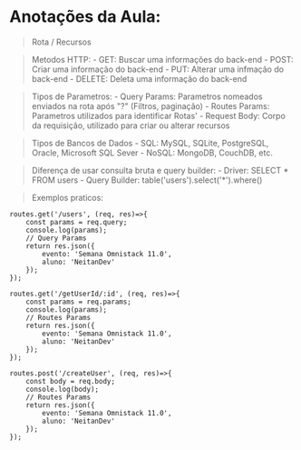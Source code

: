 # Anotações da Aula:

> Rota / Recursos

> Metodos HTTP:
    - GET: Buscar uma informações do back-end
    - POST: Criar uma informação do back-end
    - PUT: Alterar uma infmação do back-end
    - DELETE: Deleta uma informação do back-end

> Tipos de Parametros:
    - Query Params: Parametros nomeados enviados na rota após "?" (Filtros, paginação)
    - Routes Params: Parametros utilizados para identificar Rotas'
    - Request Body: Corpo da requisição, utilizado para criar ou alterar recursos

> Tipos de Bancos de Dados
    - SQL: MySQL, SQLite, PostgreSQL, Oracle, Microsoft SQL Sever
    - NoSQL: MongoDB, CouchDB, etc.

> Diferença de usar consulta bruta e query builder:
    - Driver: SELECT * FROM users
    - Query Builder: table('users').select('*').where()

> Exemplos praticos:

    routes.get('/users', (req, res)=>{
        const params = req.query;
        console.log(params);
        // Query Params
        return res.json({
            evento: 'Semana Omnistack 11.0',
            aluno: 'NeitanDev'
        });
    });

    routes.get('/getUserId/:id', (req, res)=>{
        const params = req.params;
        console.log(params);
        // Routes Params
        return res.json({
            evento: 'Semana Omnistack 11.0',
            aluno: 'NeitanDev'
        });
    });

    routes.post('/createUser', (req, res)=>{
        const body = req.body;
        console.log(body);
        // Routes Params
        return res.json({
            evento: 'Semana Omnistack 11.0',
            aluno: 'NeitanDev'
        });
    });
